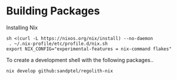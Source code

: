 # Building Packages 
Installing Nix
```
sh <(curl -L https://nixos.org/nix/install) --no-daemon
 . ~/.nix-profile/etc/profile.d/nix.sh
export NIX_CONFIG="experimental-features = nix-command flakes"
```

To create a development shell with the following packages..

```nix develop github:sandptel/regolith-nix```

